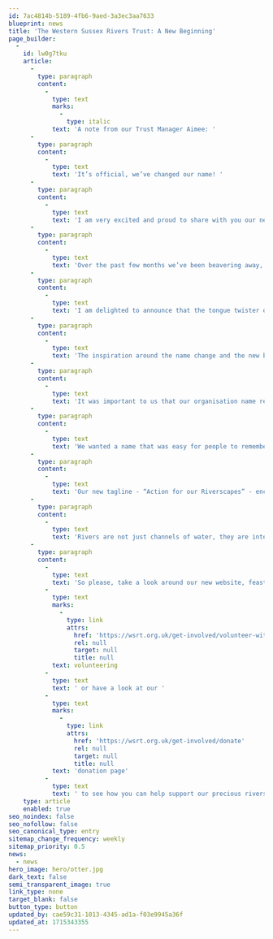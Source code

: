 ```yaml
---
id: 7ac4814b-5189-4fb6-9aed-3a3ec3aa7633
blueprint: news
title: 'The Western Sussex Rivers Trust: A New Beginning'
page_builder:
  -
    id: lw0g7tku
    article:
      -
        type: paragraph
        content:
          -
            type: text
            marks:
              -
                type: italic
            text: 'A note from our Trust Manager Aimee: '
      -
        type: paragraph
        content:
          -
            type: text
            text: 'It’s official, we’ve changed our name! '
      -
        type: paragraph
        content:
          -
            type: text
            text: 'I am very excited and proud to share with you our new name, branding and website! '
      -
        type: paragraph
        content:
          -
            type: text
            text: 'Over the past few months we’ve been beavering away, not only on our project work on the ground supporting our rivers, but also on ensuring that our organisation is a true reflection of the work that we do. '
      -
        type: paragraph
        content:
          -
            type: text
            text: 'I am delighted to announce that the tongue twister of a name - the Arun Rother Rivers Trust - is no more. We are now known as the Western Sussex Rivers Trust.  '
      -
        type: paragraph
        content:
          -
            type: text
            text: 'The inspiration around the name change and the new branding was focused on sparking a feeling of connection between humans and nature. Rivers have always shaped our landscapes and influenced generations of human activity such as building villages on riverbanks, or using the water to transport food and goods. '
      -
        type: paragraph
        content:
          -
            type: text
            text: 'It was important to us that our organisation name reflects all of the work we do, across multiple rivers - we are of course aware that the headwaters of the Rother are in Hampshire, however the majority of our geographical area is based in West Sussex. '
      -
        type: paragraph
        content:
          -
            type: text
            text: 'We wanted a name that was easy for people to remember (and say!) and we wanted to create a brand which will inspire people to look more closely at the riverscapes around them, encouraging them to take action to help these special habitats thrive. '
      -
        type: paragraph
        content:
          -
            type: text
            text: 'Our new tagline - “Action for our Riverscapes” - encompasses this feeling. '
      -
        type: paragraph
        content:
          -
            type: text
            text: 'Rivers are not just channels of water, they are integral components of the land around us. Rivers literally shape the landscapes we live and work in. They provide a home, safety, food and shelter to a huge variety of wildlife. They provide us with beauty and joy, a haven away from the bustle of busy modern life. A place to cool down by on a hot day. A view to rest our eyes upon to soothe our tired minds. Rivers are not just rushing empty waters, they are (or should be!) a habitat teeming with life. '
      -
        type: paragraph
        content:
          -
            type: text
            text: 'So please, take a look around our new website, feast your eyes upon photos of wildlife found on our rivers, and if you feel inspired please sign up for '
          -
            type: text
            marks:
              -
                type: link
                attrs:
                  href: 'https://wsrt.org.uk/get-involved/volunteer-with-us'
                  rel: null
                  target: null
                  title: null
            text: volunteering
          -
            type: text
            text: ' or have a look at our '
          -
            type: text
            marks:
              -
                type: link
                attrs:
                  href: 'https://wsrt.org.uk/get-involved/donate'
                  rel: null
                  target: null
                  title: null
            text: 'donation page'
          -
            type: text
            text: ' to see how you can help support our precious riverscapes.'
    type: article
    enabled: true
seo_noindex: false
seo_nofollow: false
seo_canonical_type: entry
sitemap_change_frequency: weekly
sitemap_priority: 0.5
news:
  - news
hero_image: hero/otter.jpg
dark_text: false
semi_transparent_image: true
link_type: none
target_blank: false
button_type: button
updated_by: cae59c31-1013-4345-ad1a-f03e9945a36f
updated_at: 1715343355
---
```

